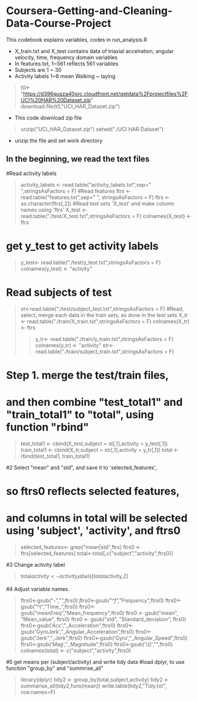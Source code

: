 # Coursera-Getting-and-Cleaning-Data-Course-Project
This codebook explains variables, codes in run_analysis.R
+ X_train.txt and X_test contains data of triaxial accelration, angular velocity, time, frequency domain variables
+  In features.txt, 1~561 reflects 561 variables
+ Subjects  are 1 ~ 30
+ Activity labels 1~6 mean Walking ~ laying



> t0<-"https://d396qusza40orc.cloudfront.net/getdata%2Fprojectfiles%2FUCI%20HAR%20Dataset.zip"
> download.file(t0,"UCI_HAR_Dataset.zip")
+ This code download zip file

> unzip("UCI_HAR_Dataset.zip")
> setwd("./UCI HAR Dataset")
+ unzip the file  and set work directory

## In the beginning, we read the text files
#Read activity labels
>activity_labels <- read.table("activity_labels.txt",sep=" ",stringsAsFactors = F)
#Read features
>ftrs <- read.table("features.txt",sep=" ", stringsAsFactors = F)
>ftrs <- as.character(ftrs[,2])
#Read test sets 'X_test' and make column names using 'ftrs'
>X_test <- read.table("./test/X_test.txt",stringsAsFactors = F)
>colnames(X_test) <- ftrs
# get y_test to get activity labels
>y_test<- read.table("./test/y_test.txt",stringsAsFactors = F)
>colnames(y_test) <- "activity"
# Read subjects of test
>st<-read.table("./test/subject_test.txt",stringsAsFactors = F)
#Read, select, merge each data in the train sets, as done in the test sets
>X_tr <- read.table("./train/X_train.txt",stringsAsFactors = F)
>colnames(X_tr) <- ftrs
>>y_tr<- read.table("./train/y_train.txt",stringsAsFactors = F)
>colnames(y_tr) <- "activity"
>str<-read.table("./train/subject_train.txt",stringsAsFactors = F)
# Step 1. merge the test/train files,
#       and then combine "test_total1" and "train_total1" to "total", using function "rbind"
>test_total1 <- cbind(X_test,subject = st[,1],activity = y_test[,1])
>train_total1 <- cbind(X_tr,subject = str[,1],activity = y_tr[,1])
>total <- rbind(test_total1, train_total1)

#2 Select "mean" and "std", and save it to 'selected_features',
  #  so ftrs0 reflects selected features,
  # and columns in total will be selected using 'subject', 'activity', and ftrs0
>selected_features<- grep("mean|std",ftrs)
>ftrs0 <- ftrs[selected_features]
>total<-total[,c("subject","activity",ftrs0)]

#3 Change activity label
>total$activity <- activity_labels[total$activity,2]

#4 Adjust variable names.
>ftrs0<-gsub("-","_",ftrs0)
>ftrs0<-gsub("^f","Frequency_",ftrs0)
>ftrs0<-gsub("^t","Time_",ftrs0)
>ftrs0<-gsub("meanFreq","Mean_frequency",ftrs0)
>ftrs0 <- gsub("mean", "Mean_value", ftrs0)
>ftrs0 <- gsub("std", "Standard_deviation", ftrs0)
>ftrs0<-gsub('Acc',"_Acceleration",ftrs0)
>ftrs0<-gsub('GyroJerk',"_Angular_Acceleration",ftrs0)
>ftrs0<-gsub("Jerk","_Jerk",ftrs0)
>ftrs0<-gsub('Gyro',"_Angular_Speed",ftrs0)
>ftrs0<-gsub('Mag',"_Magnitude",ftrs0)
>ftrs0<-gsub('\\()',"",ftrs0)
>colnames(total) <- c("subject","activity",ftrs0)

#5 get means per (subject/activity) and write tidy data
 #load dplyr, to use function "group_by" and "summrise_all"
>library(dplyr)
>tidy2 <- group_by(total,subject,activity)
>tidy2 <- summarise_all(tidy2,funs(mean))
>write.table(tidy2,"Tidy.txt", row.names=F)
